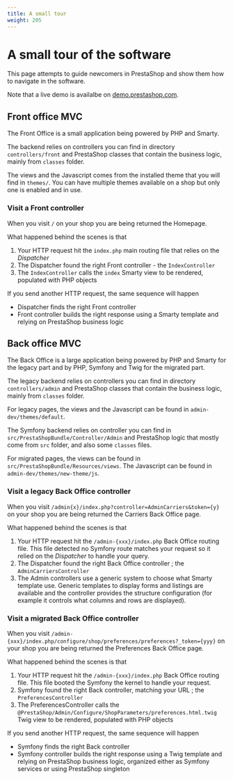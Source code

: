 ```yaml
---
title: A small tour
weight: 205
---
```


# A small tour of the software

This page attempts to guide newcomers in PrestaShop and show them how to navigate in the software.

Note that a live demo is availalbe on [demo.prestashop.com](https://demo.prestashop.com/).

## Front office MVC

The Front Office is a small application being powered by PHP and Smarty.

The backend relies on controllers you can find in directory `controllers/front`
and PrestaShop classes that contain the business logic, mainly from `classes` folder.

The views and the Javascript comes from the installed theme that you will find in `themes/`. You can have multiple themes available on a shop but only one is enabled and in use.

### Visit a Front controller

When you visit `/` on your shop you are being returned the Homepage.

What happened behind the scenes is that

1. Your HTTP request hit the `index.php` main routing file that relies on the _Dispatcher_
2. The Dispatcher found the right Front controller - the `IndexController`
3. The `IndexController` calls the `index` Smarty view to be rendered, populated with PHP objects

If you send another HTTP request, the same sequence will happen
- Dispatcher finds the right Front controller
- Front controller builds the right response using a Smarty template and relying on PrestaShop business logic

## Back office MVC

The Back Office is a large application being powered by PHP and Smarty for the legacy part and by PHP, Symfony and Twig for the migrated part.

The legacy backend relies on controllers you can find in directory `controllers/admin`
and PrestaShop classes that contain the business logic, mainly from `classes` folder.

For legacy pages, the views and the Javascript can be found in `admin-dev/themes/default`.

The Symfony backend relies on controller you can find in `src/PrestaShopBundle/Controller/Admin` and PrestaShop logic that mostly come from `src` folder, and also some `classes` files.

For migrated pages, the views can be found in `src/PrestaShopBundle/Resources/views`.
The Javascript can be found in `admin-dev/themes/new-theme/js`.

### Visit a legacy Back Office controller

When you visit `/admin{x}/index.php?controller=AdminCarriers&token={y}` on your shop you are being returned the Carriers Back Office page.

What happened behind the scenes is that

1. Your HTTP request hit the `/admin-{xxx}/index.php` Back Office routing file. This file detected no Symfony route matches your request so it relied on the _Dispatcher_ to handle your query.
2. The Dispatcher found the right Back Office controller ; the `AdminCarriersController`
3. The Admin controllers use a generic system to choose what Smarty template use. Generic templates to display forms and listings are available and the controller provides the structure configuration (for example it controls what columns and rows are displayed).

### Visit a migrated Back Office controller

When you visit `/admin-{xxx}/index.php/configure/shop/preferences/preferences?_token={yyy}` on your shop you are being returned the Preferences Back Office page.

What happened behind the scenes is that

1. Your HTTP request hit the `/admin-{xxx}/index.php` Back Office routing file. This file booted the Symfony the kernel to handle your request.
2. Symfony found the right Back controller, matching your URL ; the `PreferencesController`
3. The PreferencesController calls the `@PrestaShop/Admin/Configure/ShopParameters/preferences.html.twig` Twig view to be rendered, populated with PHP objects

If you send another HTTP request, the same sequence will happen
- Symfony finds the right Back controller
- Symfony controller builds the right response using a Twig template and relying on PrestaShop business logic, organized either as Symfony services or using PrestaShop singleton
